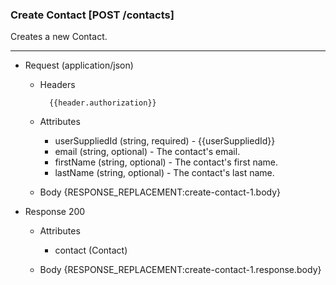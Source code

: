 ### Create Contact [POST /contacts]
Creates a new Contact. 

---
+ Request (application/json)
    + Headers
    
            {{header.authorization}}
            
    + Attributes 
        + userSuppliedId (string, required) - {{userSuppliedId}}
        + email (string, optional) - The contact's email.
        + firstName (string, optional) - The contact's first name.
        + lastName (string, optional) - The contact's last name.
        
            
    + Body
            {RESPONSE_REPLACEMENT:create-contact-1.body}

    
+ Response 200
    + Attributes 
        + contact (Contact)

    + Body
            {RESPONSE_REPLACEMENT:create-contact-1.response.body}

